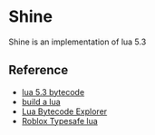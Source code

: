 # Shine
Shine is an implementation of lua 5.3

## Reference
- [lua 5.3 bytecode](https://the-ravi-programming-language.readthedocs.io/en/latest/lua_bytecode_reference.html)
- [build a lua](https://wubingzheng.github.io/build-lua-in-rust/en)
- [Lua Bytecode Explorer](http://luac.nl/)
- [Roblox Typesafe lua](https://luau.org/)
